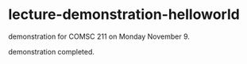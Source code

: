 # lecture-demonstration-helloworld

demonstration for COMSC 211 on Monday November 9.

demonstration completed.

